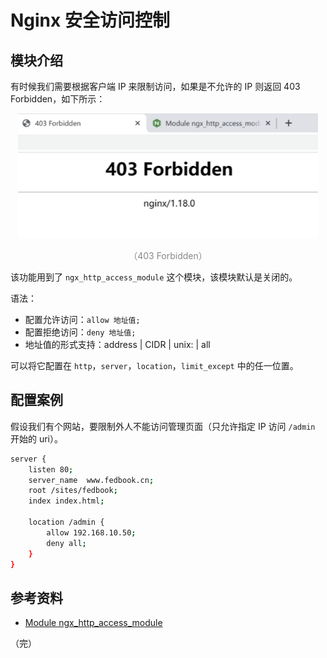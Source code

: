 # Nginx 安全访问控制

## 模块介绍

有时候我们需要根据客户端 IP 来限制访问，如果是不允许的 IP 则返回 403 Forbidden，如下所示：

<div style="text-align: center;">
  <img src="./assets/nginx-403-forbidden.png" height="200" alt="403 Forbidden">
  <p style="text-align: center; color: #888;">（403 Forbidden）</p>
</div>

该功能用到了 `ngx_http_access_module` 这个模块，该模块默认是关闭的。

语法：

* 配置允许访问：`allow 地址值;`
* 配置拒绝访问：`deny 地址值;`
* 地址值的形式支持：address | CIDR | unix: | all

可以将它配置在 `http`，`server`，`location`，`limit_except` 中的任一位置。

## 配置案例

假设我们有个网站，要限制外人不能访问管理页面（只允许指定 IP 访问 `/admin` 开始的 uri）。

```bash {8,9}
server {
    listen 80;
    server_name  www.fedbook.cn;
    root /sites/fedbook;
    index index.html;

    location /admin {
        allow 192.168.10.50;
        deny all;
    }
}
```

## 参考资料

* [Module ngx_http_access_module](http://nginx.org/en/docs/http/ngx_http_access_module.html "Module ngx_http_access_module")

（完）
